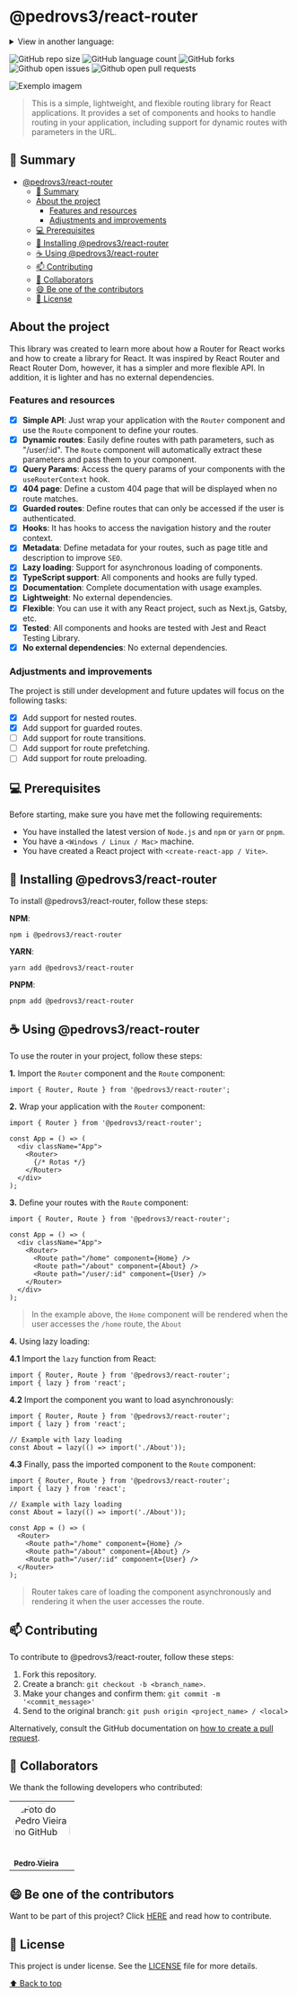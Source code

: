 # @pedrovs3/react-router


<details>
    <summary>View in another language:</summary>

[![pt-BR](https://img.shields.io/badge/lang-pt--br-blue.svg)](https://github.com/pedrovs3/react-router/blob/main/README-PT.md)
</details>


![GitHub repo size](https://img.shields.io/github/repo-size/pedrovs3/react-router?style=for-the-badge)
![GitHub language count](https://img.shields.io/github/languages/count/pedrovs3/react-router?style=for-the-badge)
![GitHub forks](https://img.shields.io/github/forks/pedrovs3/react-router?style=for-the-badge)
![Github open issues](https://img.shields.io/github/issues/pedrovs3/react-router?style=for-the-badge)
![Github open pull requests](https://img.shields.io/github/issues-pr-raw/pedrovs3/react-router?style=for-the-badge)

<img src="https://logos-world.net/wp-content/uploads/2023/08/React-Symbol.png" alt="Exemplo imagem">

> This is a simple, lightweight, and flexible routing library for React applications. It provides a set of components and hooks to handle routing in your application, including support for dynamic routes with parameters in the URL.

## 📝 Summary

<!-- TOC -->
* [@pedrovs3/react-router](#pedrovs3react-router)
  * [📝 Summary](#-summary)
  * [About the project](#about-the-project)
    * [Features and resources](#features-and-resources)
    * [Adjustments and improvements](#adjustments-and-improvements)
  * [💻 Prerequisites](#-prerequisites)
  * [🚀 Installing @pedrovs3/react-router](#-installing-pedrovs3react-router)
  * [☕ Using @pedrovs3/react-router](#-using-pedrovs3react-router)
  * [📫 Contributing](#-contributing)
  * [🤝 Collaborators](#-collaborators)
  * [😄 Be one of the contributors](#-be-one-of-the-contributors)
  * [📝 License](#-license)
<!-- TOC -->

## About the project

This library was created to learn more about how a Router for React works and how to create a library for React. It was
inspired by React Router and React Router Dom, however, it has a simpler and more flexible API. In addition, it is
lighter and has no external dependencies.

### Features and resources

- [x] **Simple API**: Just wrap your application with the `Router` component and use the `Route` component to define your
  routes.
- [x] **Dynamic routes**: Easily define routes with path parameters, such as "/user/:id". The `Route` component will
  automatically extract these parameters and pass them to your component.
- [x] **Query Params**: Access the query params of your components with the `useRouterContext` hook.
- [x] **404 page**: Define a custom 404 page that will be displayed when no route matches.
- [x] **Guarded routes**: Define routes that can only be accessed if the user is authenticated.
- [x] **Hooks**: It has hooks to access the navigation history and the router context.
- [x] **Metadata**: Define metadata for your routes, such as page title and description to improve `SEO`.
- [x] **Lazy loading**: Support for asynchronous loading of components.
- [x] **TypeScript support**: All components and hooks are fully typed.
- [x] **Documentation**: Complete documentation with usage examples.
- [x] **Lightweight**: No external dependencies.
- [x] **Flexible**: You can use it with any React project, such as Next.js, Gatsby, etc.
- [x] **Tested**: All components and hooks are tested with Jest and React Testing Library.
- [x] **No external dependencies**: No external dependencies.

### Adjustments and improvements

The project is still under development and future updates will focus on the following tasks:

- [x] Add support for nested routes.
- [x] Add support for guarded routes.
- [ ] Add support for route transitions.
- [ ] Add support for route prefetching.
- [ ] Add support for route preloading.

## 💻 Prerequisites

Before starting, make sure you have met the following requirements:

- You have installed the latest version of `Node.js` and `npm` or `yarn` or `pnpm`.
- You have a `<Windows / Linux / Mac>` machine.
- You have created a React project with `<create-react-app / Vite>`.

## 🚀 Installing @pedrovs3/react-router

To install @pedrovs3/react-router, follow these steps:

**NPM**:

```
npm i @pedrovs3/react-router
```

**YARN**:

```
yarn add @pedrovs3/react-router
```

**PNPM**:

```
pnpm add @pedrovs3/react-router
```

## ☕ Using @pedrovs3/react-router

To use the router in your project, follow these steps:

**1.** Import the `Router` component and the `Route` component:

```typescriptreact
import { Router, Route } from '@pedrovs3/react-router';
```

**2.** Wrap your application with the `Router` component:

```typescriptreact
import { Router } from '@pedrovs3/react-router';

const App = () => (
  <div className="App">
    <Router>
      {/* Rotas */}
    </Router>
  </div>
);
```

**3.** Define your routes with the `Route` component:

```typescriptreact
import { Router, Route } from '@pedrovs3/react-router';

const App = () => (
  <div className="App">
    <Router>
      <Route path="/home" component={Home} />
      <Route path="/about" component={About} />
      <Route path="/user/:id" component={User} />
    </Router>
  </div>
);
```

> In the example above, the `Home` component will be rendered when the user accesses the `/home` route, the `About`

**4.** Using lazy loading:

**4.1** Import the `lazy` function from React:

```typescriptreact
import { Router, Route } from '@pedrovs3/react-router';
import { lazy } from 'react';
```

**4.2** Import the component you want to load asynchronously:

```typescriptreact
import { Router, Route } from '@pedrovs3/react-router';
import { lazy } from 'react';

// Example with lazy loading
const About = lazy(() => import('./About'));
```

**4.3** Finally, pass the imported component to the `Route` component:

```typescriptreact
import { Router, Route } from '@pedrovs3/react-router';
import { lazy } from 'react';

// Example with lazy loading
const About = lazy(() => import('./About'));

const App = () => (
  <Router>
    <Route path="/home" component={Home} />
    <Route path="/about" component={About} />
    <Route path="/user/:id" component={User} />
  </Router>
);
```
> Router takes care of loading the component asynchronously and rendering it when the user accesses the route.

## 📫 Contributing

To contribute to @pedrovs3/react-router, follow these steps:

1. Fork this repository.
2. Create a branch: `git checkout -b <branch_name>`.
3. Make your changes and confirm them: `git commit -m '<commit_message>'`
4. Send to the original branch: `git push origin <project_name> / <local>`

Alternatively, consult the GitHub documentation on [how to create a pull request](https://help.github.com/en/github/collaborating-with-issues-and-pull-requests/creating-a-pull-request).

## 🤝 Collaborators

We thank the following developers who contributed:

<table>
  <tr>
    <td>
      <a href="https://github.com/pedrovs3" title="Perfil do colaborador">
        <img src="https://avatars.githubusercontent.com/u/86010036" style="border-radius: 50%" width="100px;" alt="Foto do Pedro Vieira no GitHub"/><br>
        <sub>
          <b>Pedro Vieira</b>
        </sub>
      </a>
    </td>
  </tr>
</table>

## 😄 Be one of the contributors

Want to be part of this project? Click [HERE](CONTRIBUTING.md) and read how to contribute.

## 📝 License

This project is under license. See the [LICENSE](LICENSE) file for more details.

[⬆ Back to top](#pedrovs3react-router)<br>
